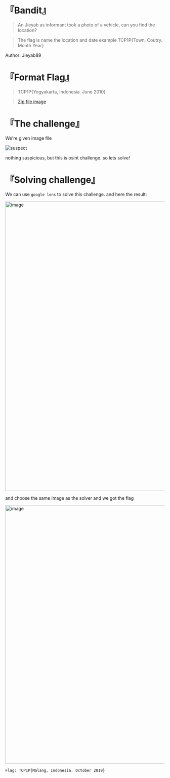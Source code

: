 # 『Bandit』
> An Jieyab as informant took a photo of a vehicle, can you find the location?

> The flag is name the location and date example TCP1P{Town, Coutry. Month Year}

Author: Jieyab89

# 『Format Flag』
> TCP1P{Yogyakarta, Indonesia. June 2010}

> [Zip file image](https://tcp.1pc.tf/assets/8dda7b3f21805f8fff56b65257795271de96e9f334f807d7cdd3676cfaab0d1d/bandit_suspect.zip)

# 『The challenge』

We're given image file

![suspect](https://github.com/user-attachments/assets/489d8ec7-c153-416e-adb7-c2c11eddd8c4)

nothing suspicious, but this is osint challenge. so lets solve!

# 『Solving challenge』

We can use `google lens` to solve this challenge. and here the result:

<img width="1901" height="912" alt="image" src="https://github.com/user-attachments/assets/ab8a606a-b71b-473c-a0a0-4ac8d9372805" />

and choose the same image as the solver and we got the flag

<img width="728" height="815" alt="image" src="https://github.com/user-attachments/assets/6f39955e-ce0b-4e44-879e-27a3abc1312d" />

```
Flag: TCP1P{Malang, Indonesia. October 2019}
```

